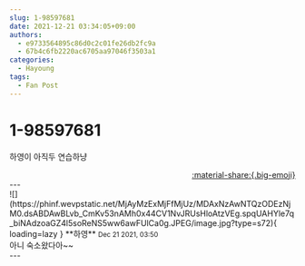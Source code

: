 ```yaml
---
slug: 1-98597681
date: 2021-12-21 03:34:05+09:00
authors:
  - e9733564895c86d0c2c01fe26db2fc9a
  - 67b4c6fb2220ac6705aa97046f3503a1
categories:
  - Hayoung
tags:
  - Fan Post
---
```


# 1-98597681

<div class="post-container" markdown="1">
<div class="content-container md-sidebar__scrollwrap" markdown="1">

하영이 아직두 연습하냥

</div>
</div>

<div style="text-align: right;" markdown="1">
<a href="https://weverse.io/fromis9/fanpost/1-98597681" style="text-align: right;">:material-share:{.big-emoji}</a>
</div>
---

<div class="comments-container md-sidebar__scrollwrap" markdown="1">
<div class="comment" markdown="1">
<div class='id-container' markdown="1">
![](https://phinf.wevpstatic.net/MjAyMzExMjFfMjUz/MDAxNzAwNTQzODEzNjM0.dsABDAwBLvb_CmKv53nAMh0x44CV1NvJRUsHloAtzVEg.spqUAHYle7q_biNAdzoaGZ4l5soReNS5ww6awFUlCa0g.JPEG/image.jpg?type=s72){ loading=lazy }
**<span class="artist">하영</span>** <small>Dec 21 2021, 03:50</small><br>
</div>
<div class='comment-body' markdown="1">
아니 숙소왔다아~~
</div>
</div>
</div>
---
